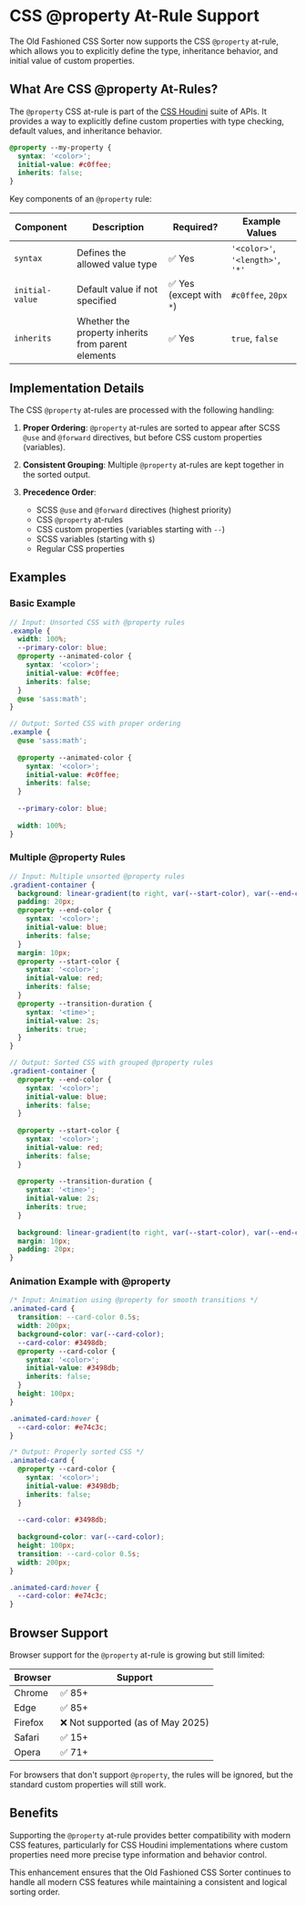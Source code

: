 # CSS @property At-Rule Support

The Old Fashioned CSS Sorter now supports the CSS `@property` at-rule, which allows you to explicitly define the type, inheritance behavior, and initial value of custom properties.

## What Are CSS @property At-Rules?

The `@property` CSS at-rule is part of the [CSS Houdini](https://developer.mozilla.org/en-US/docs/Web/Guide/Houdini) suite of APIs. It provides a way to explicitly define custom properties with type checking, default values, and inheritance behavior.

```css
@property --my-property {
  syntax: '<color>';
  initial-value: #c0ffee;
  inherits: false;
}
```

Key components of an `@property` rule:

| Component | Description | Required? | Example Values |
|-----------|-------------|-----------|---------------|
| `syntax` | Defines the allowed value type | ✅ Yes | `'<color>'`, `'<length>'`, `'*'` |
| `initial-value` | Default value if not specified | ✅ Yes (except with `*`) | `#c0ffee`, `20px` |
| `inherits` | Whether the property inherits from parent elements | ✅ Yes | `true`, `false` |

## Implementation Details

The CSS `@property` at-rules are processed with the following handling:

1. **Proper Ordering**: `@property` at-rules are sorted to appear after SCSS `@use` and `@forward` directives, but before CSS custom properties (variables).

2. **Consistent Grouping**: Multiple `@property` at-rules are kept together in the sorted output.

3. **Precedence Order**:
   - SCSS `@use` and `@forward` directives (highest priority)
   - CSS `@property` at-rules
   - CSS custom properties (variables starting with `--`)
   - SCSS variables (starting with `$`)
   - Regular CSS properties

## Examples

### Basic Example

```scss
// Input: Unsorted CSS with @property rules
.example {
  width: 100%;
  --primary-color: blue;
  @property --animated-color {
    syntax: '<color>';
    initial-value: #c0ffee;
    inherits: false;
  }
  @use 'sass:math';
}

// Output: Sorted CSS with proper ordering
.example {
  @use 'sass:math';
  
  @property --animated-color {
    syntax: '<color>';
    initial-value: #c0ffee;
    inherits: false;
  }
  
  --primary-color: blue;
  
  width: 100%;
}
```

### Multiple @property Rules

```scss
// Input: Multiple unsorted @property rules
.gradient-container {
  background: linear-gradient(to right, var(--start-color), var(--end-color));
  padding: 20px;
  @property --end-color {
    syntax: '<color>';
    initial-value: blue;
    inherits: false;
  }
  margin: 10px;
  @property --start-color {
    syntax: '<color>';
    initial-value: red;
    inherits: false;
  }
  @property --transition-duration {
    syntax: '<time>';
    initial-value: 2s;
    inherits: true;
  }
}

// Output: Sorted CSS with grouped @property rules
.gradient-container {
  @property --end-color {
    syntax: '<color>';
    initial-value: blue;
    inherits: false;
  }
  
  @property --start-color {
    syntax: '<color>';
    initial-value: red;
    inherits: false;
  }
  
  @property --transition-duration {
    syntax: '<time>';
    initial-value: 2s;
    inherits: true;
  }
  
  background: linear-gradient(to right, var(--start-color), var(--end-color));
  margin: 10px;
  padding: 20px;
}
```

### Animation Example with @property

```css
/* Input: Animation using @property for smooth transitions */
.animated-card {
  transition: --card-color 0.5s;
  width: 200px;
  background-color: var(--card-color);
  --card-color: #3498db;
  @property --card-color {
    syntax: '<color>';
    initial-value: #3498db;
    inherits: false;
  }
  height: 100px;
}

.animated-card:hover {
  --card-color: #e74c3c;
}

/* Output: Properly sorted CSS */
.animated-card {
  @property --card-color {
    syntax: '<color>';
    initial-value: #3498db;
    inherits: false;
  }
  
  --card-color: #3498db;
  
  background-color: var(--card-color);
  height: 100px;
  transition: --card-color 0.5s;
  width: 200px;
}

.animated-card:hover {
  --card-color: #e74c3c;
}
```

## Browser Support

Browser support for the `@property` at-rule is growing but still limited:

| Browser | Support |
|---------|---------|
| Chrome  | ✅ 85+ |
| Edge    | ✅ 85+ |
| Firefox | ❌ Not supported (as of May 2025) |
| Safari  | ✅ 15+ |
| Opera   | ✅ 71+ |

For browsers that don't support `@property`, the rules will be ignored, but the standard custom properties will still work.

## Benefits

Supporting the `@property` at-rule provides better compatibility with modern CSS features, particularly for CSS Houdini implementations where custom properties need more precise type information and behavior control.

This enhancement ensures that the Old Fashioned CSS Sorter continues to handle all modern CSS features while maintaining a consistent and logical sorting order.
